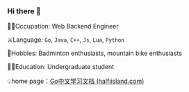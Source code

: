 ### Hi there 👋



:pouting_man:Occupation: Web Backend Engineer

:crossed_swords:Language: `Go`, `Java`, `C++`, `Js`, `Lua`, `Python`

:badminton:Hobbies: Badminton enthusiasts, mountain bike enthusiasts

:man_student:Education: Undergraduate student

:bulb:home page：[Go中文学习文档 (halfiisland.com)](https://golang.halfiisland.com/)
